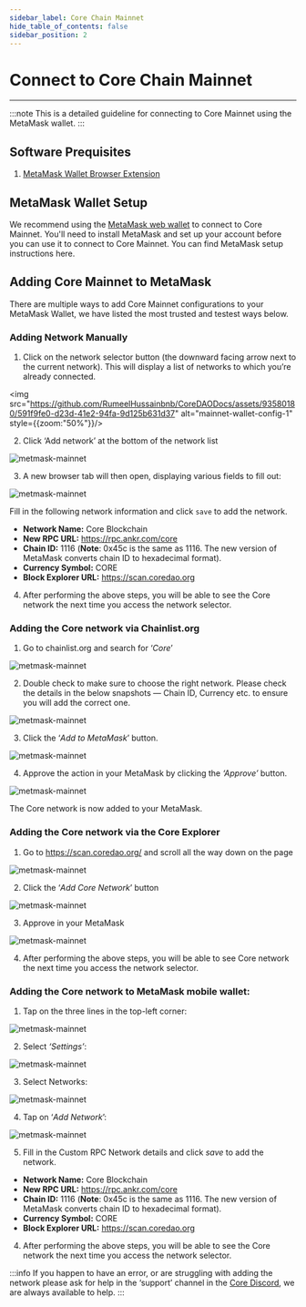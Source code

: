 ```yaml
---
sidebar_label: Core Chain Mainnet
hide_table_of_contents: false
sidebar_position: 2
---
```


# Connect to Core Chain Mainnet

---

:::note
This is a detailed guideline for connecting to Core Mainnet using the MetaMask wallet.
:::

## Software Prequisites

1. [MetaMask Wallet Browser Extension](https://metamask.io/)

## MetaMask Wallet Setup

We recommend using the [MetaMask web wallet](https://metamask.io/) to connect to Core Mainnet. You'll need to install MetaMask and set up your account before you can use it to connect to Core Mainnet. You can find MetaMask setup instructions here.

## Adding Core Mainnet to MetaMask

There are multiple ways to add Core Mainnet configurations to your MetaMask Wallet, we have listed the most trusted and testest ways below.

### Adding Network Manually

1. Click on the network selector button (the downward facing arrow next to the current network). This will display a list of networks to which you’re already connected.

<img src="https://github.com/RumeelHussainbnb/CoreDAODocs/assets/93580180/591f9fe0-d23d-41e2-94fa-9d125b631d37" alt="mainnet-wallet-config-1" style={{zoom:"50%"}}/>

2. Click ‘Add network’ at the bottom of the network list

![metmask-mainnet](../../static/img/miannet-wallet-config/mainnet-wallet-config-2.webp)

3. A new browser tab will then open, displaying various fields to fill out:

![metmask-mainnet](../../static/img/miannet-wallet-config/mainnet-wallet-config-3.webp)

Fill in the following network information and click `save` to add the network.

- **Network Name:** Core Blockchain
- **New RPC URL:** https://rpc.ankr.com/core
- **Chain ID:** 1116 (**Note**: 0x45c is the same as 1116. The new version of MetaMask converts chain ID to hexadecimal format).
- **Currency Symbol:** CORE
- **Block Explorer URL:** https://scan.coredao.org

4. After performing the above steps, you will be able to see the Core network the next time you access the network selector.

### Adding the Core network via Chainlist.org

1. Go to chainlist.org and search for ‘_Core_’

![metmask-mainnet](../../static/img/miannet-wallet-config/mainnet-wallet-config-4.webp)

2. Double check to make sure to choose the right network. Please check the details in the below snapshots — Chain ID, Currency etc. to ensure you will add the correct one.

![metmask-mainnet](../../static/img/miannet-wallet-config/mainnet-wallet-config-6.webp)

3. Click the ‘_Add to MetaMask_’ button.

![metmask-mainnet](../../static/img/miannet-wallet-config/mainnet-wallet-config-7.webp)

4. Approve the action in your MetaMask by clicking the _‘Approve’_ button.

![metmask-mainnet](../../static/img/miannet-wallet-config/mainnet-wallet-config-8.webp)

The Core network is now added to your MetaMask.

### Adding the Core network via the Core Explorer

1. Go to https://scan.coredao.org/ and scroll all the way down on the page

![metmask-mainnet](../../static/img/miannet-wallet-config/mainnet-wallet-config-9.webp)

2. Click the ‘_Add Core Network_’ button

![metmask-mainnet](../../static/img/miannet-wallet-config/mainnet-wallet-config-10.webp)

3. Approve in your MetaMask

![metmask-mainnet](../../static/img/miannet-wallet-config/mainnet-wallet-config-11.webp)

4. After performing the above steps, you will be able to see Core network the next time you access the network selector.

### Adding the Core network to MetaMask mobile wallet:

1. Tap on the three lines in the top-left corner:

![metmask-mainnet](../../static/img/miannet-wallet-config/mainnet-wallet-config-12.webp)

2. Select _‘Settings’_:

![metmask-mainnet](../../static/img/miannet-wallet-config/mainnet-wallet-config-13.webp)

3. Select Networks:

![metmask-mainnet](../../static/img/miannet-wallet-config/mainnet-wallet-config-14.webp)

4. Tap on ‘_Add Network_’:

![metmask-mainnet](../../static/img/miannet-wallet-config/mainnet-wallet-config-15.webp)

5. Fill in the Custom RPC Network details and click _save_ to add the network.

- **Network Name:** Core Blockchain
- **New RPC URL:** https://rpc.ankr.com/core
- **Chain ID:** 1116 (**Note**: 0x45c is the same as 1116. The new version of MetaMask converts chain ID to hexadecimal format).
- **Currency Symbol:** CORE
- **Block Explorer URL:** https://scan.coredao.org

4. After performing the above steps, you will be able to see the Core network the next time you access the network selector.

:::info
If you happen to have an error, or are struggling with adding the network please ask for help in the ‘support’ channel in the [Core Discord](https://discord.gg/coredao), we are always available to help.
:::
